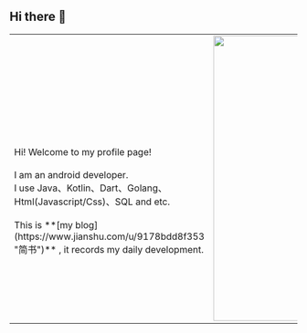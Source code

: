 ## Hi there 👋


<table style="border:none;border-collapse:collapse;width:100%;">
<tr style="border:none;">
<td style="border:none;">
<br/><br/><br/><br/>
    Hi! Welcome to my profile page! <br><br>
    I am an android developer.<br>
    I use Java、Kotlin、Dart、Golang、Html(Javascript/Css)、SQL and etc. <br/><br/>
    This is **[my blog](https://www.jianshu.com/u/9178bdd8f353 "简书")** , it records my daily development.
</td>
<td style="border:none;width:500px;">
<img src="https://5b0988e595225.cdn.sohucs.com/images/20171011/cefc107b8ea84214b3d6a951a14e8d41.jpeg" width="500px" />
</td>
</tr>
</table>
<br><br>
